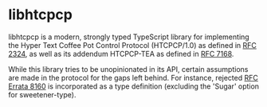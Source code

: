 # libhtcpcp

libhtcpcp is a modern, strongly typed TypeScript library for implementing the Hyper Text Coffee Pot Control Protocol (HTCPCP/1.0) as defined in [RFC 2324](https://datatracker.ietf.org/doc/html/rfc2324), as well as its addendum HTCPCP-TEA as defined in [RFC 7168](https://datatracker.ietf.org/doc/html/rfc7168).

While this library tries to be unopinionated in its API, certain assumptions are made in the protocol for the gaps left behind. For instance, rejected [RFC Errata 8160](https://www.rfc-editor.org/errata/eid8160) is incorporated as a type definition (excluding the 'Sugar' option for sweetener-type).
